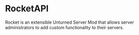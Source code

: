 RocketAPI
======

Rocket is an extensible Unturned Server Mod that allows server administrators to add custom functionality to their servers.

